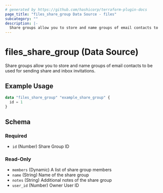 ```yaml
---
# generated by https://github.com/hashicorp/terraform-plugin-docs
page_title: "files_share_group Data Source - files"
subcategory: ""
description: |-
  Share groups allow you to store and name groups of email contacts to be used for sending share and inbox invitations.
---
```


# files_share_group (Data Source)

Share groups allow you to store and name groups of email contacts to be used for sending share and inbox invitations.

## Example Usage

```terraform
data "files_share_group" "example_share_group" {
  id = 1
}
```

<!-- schema generated by tfplugindocs -->
## Schema

### Required

- `id` (Number) Share Group ID

### Read-Only

- `members` (Dynamic) A list of share group members
- `name` (String) Name of the share group
- `notes` (String) Additional notes of the share group
- `user_id` (Number) Owner User ID
